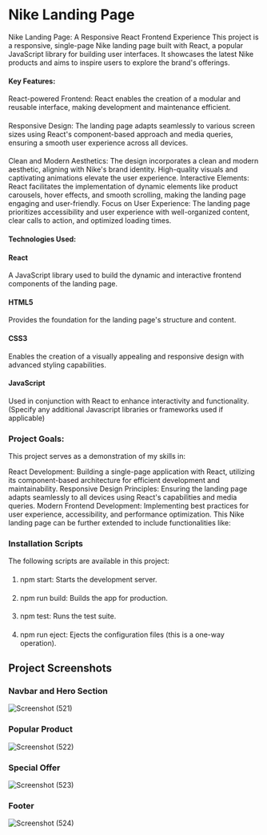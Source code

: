 # Nike Landing Page

Nike Landing Page: A Responsive React Frontend Experience This project is a responsive, single-page Nike landing page built with React, a popular JavaScript library for building user interfaces. It showcases the latest Nike products and aims to inspire users to explore the brand's offerings.

#### Key Features:

 React-powered Frontend: React enables the creation of a modular and reusable interface, making development and maintenance efficient.
 ####
 Responsive Design: The landing page adapts seamlessly to various screen sizes using React's component-based approach and media queries, ensuring a smooth user experience across all devices.
 ####
 Clean and Modern Aesthetics: The design incorporates a clean and modern aesthetic, aligning with Nike's brand identity. High-quality visuals and captivating animations elevate the user experience.
 Interactive Elements: React facilitates the implementation of dynamic elements like product carousels, hover effects, and smooth scrolling, making the landing page engaging and user-friendly.
 Focus on User Experience: The landing page prioritizes accessibility and user experience with well-organized content, clear calls to action, and optimized loading times.
#### Technologies Used:

#### React
A JavaScript library used to build the dynamic and interactive frontend components of the landing page.
#### HTML5
Provides the foundation for the landing page's structure and content.
#### CSS3
Enables the creation of a visually appealing and responsive design with advanced styling capabilities.
#### JavaScript
Used in conjunction with React to enhance interactivity and functionality. (Specify any additional Javascript libraries or frameworks used if applicable)

### Project Goals:

This project serves as a demonstration of my skills in:

React Development: Building a single-page application with React, utilizing its component-based architecture for efficient development and maintainability.
Responsive Design Principles: Ensuring the landing page adapts seamlessly to all devices using React's capabilities and media queries.
Modern Frontend Development: Implementing best practices for user experience, accessibility, and performance optimization.
This Nike landing page can be further extended to include functionalities like:




### Installation Scripts

The following scripts are available in this project:
####
1) npm start: Starts the development server.
####
2) npm run build: Builds the app for production.
####
3) npm test: Runs the test suite.
####
4) npm run eject: Ejects the configuration files (this is a one-way operation).

## Project Screenshots

### Navbar and Hero Section

![Screenshot (521)](https://github.com/NithishNaicker/Nike-Landing-Page/assets/86906013/0f3166aa-4cdf-4ebb-a621-c7a7932922e0)

### Popular Product 
![Screenshot (522)](https://github.com/NithishNaicker/Nike-Landing-Page/assets/86906013/4f663876-b830-482f-a4c8-a577a67d813d)

### Special Offer
![Screenshot (523)](https://github.com/NithishNaicker/Nike-Landing-Page/assets/86906013/663168e6-a322-4ab9-964e-14c64e3365d3)

### Footer
![Screenshot (524)](https://github.com/NithishNaicker/Nike-Landing-Page/assets/86906013/d8665785-77b8-4d8e-b8ba-e6b58de59b1e)





